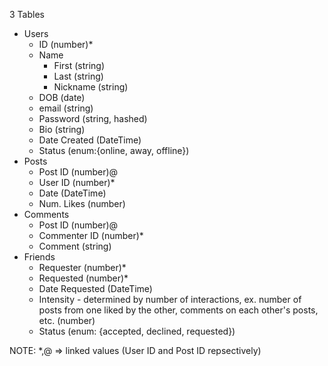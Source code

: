 3 Tables
- Users
    - ID (number)*
    - Name
        - First (string)
        - Last (string)
        - Nickname (string)
    - DOB (date)
    - email (string)
    - Password (string, hashed)
    - Bio (string)
    - Date Created (DateTime)
    - Status (enum:{online, away, offline})
- Posts
    - Post ID (number)@
    - User ID (number)*
    - Date (DateTime)
    - Num. Likes (number)
- Comments
    - Post ID (number)@
    - Commenter ID (number)*
    - Comment (string)
- Friends
    - Requester (number)*
    - Requested (number)*
    - Date Requested (DateTime)
    - Intensity - determined by number of interactions, ex. number of posts from one liked by the other, comments on each other's posts, etc. (number)
    - Status (enum: {accepted, declined, requested})

NOTE: *,@ => linked values (User ID and Post ID repsectively)